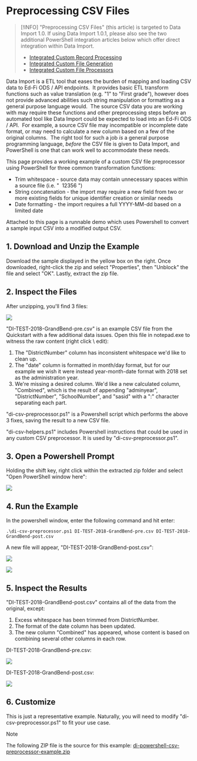 # Preprocessing CSV Files

> [!INFO]
> "Preprocessing CSV Files" (this article) is targeted to Data Import 1.0. If using Data Import 1.0.1, please also see the two additional PowerShell integration articles below which offer direct integration within Data Import.
>
> * [Integrated Custom Record Processing](preprocessing-csv-files/integrated-custom-record-processing.md)
> * [Integrated Custom File Generation](preprocessing-csv-files/integrated-custom-file-generation.md)
> * [Integrated Custom File Processors](preprocessing-csv-files/integrated-custom-file-processors.md)

Data Import is a ETL tool that eases the burden of mapping and loading CSV data to Ed-Fi ODS / API endpoints.  It provides basic ETL transform functions such as value translation (e.g. "1" to "First grade"), however does not provide advanced abilities such string manipulation or formatting as a general purpose language would.  The source CSV data you are working with may require these functions and other preprocessing steps before an automated tool like Data Import could be expected to load into an Ed-Fi ODS / API.  For example, a source CSV file may incompatible or incomplete date format, or may need to calculate a new column based on a few of the original columns.  The right tool for such a job _is_ a general purpose programming language, _before_ the CSV file is given to Data Import, and PowerShell is one that can work well to accommodate these needs.

This page provides a working example of a custom CSV file preprocessor using PowerShell for three common transformation functions:

* Trim whitespace - source data may contain unnecessary spaces within a source file (i.e. "  12356 ")
* String concatenation - the import may require a new field from two or more existing fields for unique identifier creation or similar needs
* Date formatting - the import requires a full YYYY-MM-dd based on a limited date

Attached to this page is a runnable demo which uses Powershell to convert a sample input CSV into a modified output CSV.

## 1\. Download and Unzip the Example

Download the sample displayed in the yellow box on the right. Once downloaded, right-click the zip and select "Properties", then "Unblock" the file and select "OK". Lastly, extract the zip file.

## 2\. Inspect the Files

After unzipping, you'll find 3 files:

![](https://edfidocs.blob.core.windows.net/$web/img/reference/data-import/technical-articles/hotfixes/preprocessing-csv-files/image2019-8-19_17-13-1.png)

"DI-TEST-2018-GrandBend-pre.csv" is an example CSV file from the Quickstart with a few additional data issues. Open this file in notepad.exe to witness the raw content (right click \\ edit):

1. The "DistrictNumber" column has inconsistent whitespace we'd like to clean up.
2. The "date" column is formatted in month/day format, but for our example we wish it were instead year-month-date format with 2018 set as the administration year.
3. We're missing a desired column. We'd like a new calculated column, "Combined", which is the result of appending "adminyear", "DistrictNumber", "SchoolNumber", and "sasid" with a ":" character separating each part.

"di-csv-preprocessor.ps1" is a Powershell script which performs the above 3 fixes, saving the result to a new CSV file.

"di-csv-helpers.ps1" includes Powershell instructions that could be used in any custom CSV preprocessor. It is used by "di-csv-preprocessor.ps1".

## 3\. Open a Powershell Prompt

Holding the shift key, right click within the extracted zip folder and select "Open PowerShell window here":

![](https://edfidocs.blob.core.windows.net/$web/img/reference/data-import/technical-articles/hotfixes/preprocessing-csv-files/image2019-8-19_17-19-35.png)

## 4\. Run the Example

In the powershell window, enter the following command and hit enter:

```
.\di-csv-preprocessor.ps1 DI-TEST-2018-GrandBend-pre.csv DI-TEST-2018-GrandBend-post.csv
```

A new file will appear, "DI-TEST-2018-GrandBend-post.csv":

![](https://edfidocs.blob.core.windows.net/$web/img/reference/data-import/technical-articles/hotfixes/preprocessing-csv-files/image2019-8-19_17-21-47.png)

![](https://edfidocs.blob.core.windows.net/$web/img/reference/data-import/technical-articles/hotfixes/preprocessing-csv-files/mage2019-8-19_17-22-21.png)

## 5\. Inspect the Results

"DI-TEST-2018-GrandBend-post.csv" contains all of the data from the original, except:

1. Excess whitespace has been trimmed from DistrictNumber.
2. The format of the date column has been updated.
3. The new column "Combined" has appeared, whose content is based on combining several other columns in each row.

DI-TEST-2018-GrandBend-pre.csv:

![](https://edfidocs.blob.core.windows.net/$web/img/reference/data-import/technical-articles/hotfixes/preprocessing-csv-files/image2019-8-19_17-24-34.png)

DI-TEST-2018-GrandBend-post.csv:

![](https://edfidocs.blob.core.windows.net/$web/img/reference/data-import/technical-articles/hotfixes/preprocessing-csv-files/image2019-8-19_17-25-9.png)

## 6\. Customize

This is just a representative example. Naturally, you will need to modify "di-csv-preprocessor.ps1" to fit your use case.

> [!NOTE]
> The following ZIP file is the source for this example:
> [di-powershell-csv-preprocessor-example.zip](https://edfi.atlassian.net/wiki/download/https://edfidocs.blob.core.windows.net/$web/img/reference/data-import/technical-articles/hotfixes/preprocessing-csv-files/24117496/di-powershell-csv-preprocessor-example.zip?version=2&modificationDate=1566253046610&cacheVersion=1&api=v2)
